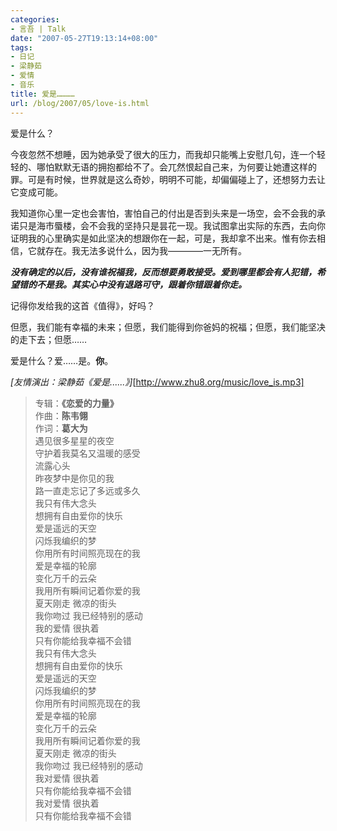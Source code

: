 ```yaml
---
categories:
- 言吾 | Talk
date: "2007-05-27T19:13:14+08:00"
tags:
- 日记
- 梁静茹
- 爱情
- 音乐
title: 爱是…………
url: /blog/2007/05/love-is.html
---
```

爱是什么？

今夜忽然不想睡，因为她承受了很大的压力，而我却只能嘴上安慰几句，连一个轻轻的、哪怕默默无语的拥抱都给不了。会兀然恨起自己来，为何要让她遭这样的罪。可是有时候，世界就是这么奇妙，明明不可能，却偏偏碰上了，还想努力去让它变成可能。

我知道你心里一定也会害怕，害怕自己的付出是否到头来是一场空，会不会我的承诺只是海市蜃楼，会不会我的坚持只是昙花一现。我试图拿出实际的东西，去向你证明我的心里确实是如此坚决的想跟你在一起，可是，我却拿不出来。惟有你去相信，它就存在。我无法多说什么，因为我————一无所有。

***没有确定的以后，没有谁祝福我，反而想要勇敢接受。爱到哪里都会有人犯错，希望错的不是我。其实心中没有退路可守，跟着你错跟着你走。***

记得你发给我的这首《值得》，好吗？

但愿，我们能有幸福的未来；但愿，我们能得到你爸妈的祝福；但愿，我们能坚决的走下去；但愿……

爱是什么？爱……是。**你**。

*[友情演出：梁静茹《爱是......》]*[http://www.zhu8.org/music/love_is.mp3]  

<!--more-->

> 专辑：**《恋爱的力量》**  
> 作曲：**陈韦翎**  
> 作词：**葛大为**  
> 遇见很多星星的夜空  
> 守护着我莫名又温暖的感受  
> 流露心头  
> 昨夜梦中是你见的我  
> 路一直走忘记了多远或多久  
> 我只有伟大念头  
> 想拥有自由爱你的快乐  
> 爱是遥远的天空  
> 闪烁我编织的梦  
> 你用所有时间照亮现在的我  
> 爱是幸福的轮廓  
> 变化万千的云朵  
> 我用所有瞬间记着你爱的我  
> 夏天刚走 微凉的街头  
> 我你吻过 我已经特别的感动  
> 我的爱情 很执着  
> 只有你能给我幸福不会错  
> 我只有伟大念头  
> 想拥有自由爱你的快乐  
> 爱是遥远的天空  
> 闪烁我编织的梦  
> 你用所有时间照亮现在的我  
> 爱是幸福的轮廓  
> 变化万千的云朵  
> 我用所有瞬间记着你爱的我  
> 夏天刚走 微凉的街头  
> 我你吻过 我已经特别的感动  
> 我对爱情 很执着  
> 只有你能给我幸福不会错  
> 我对爱情 很执着  
> 只有你能给我幸福不会错